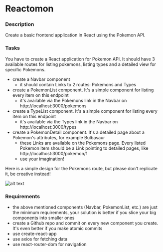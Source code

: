 # Reactomon

### Description

Create a basic frontend application in React using the Pokemon API.

### Tasks

You have to create a React application for Pokemon API. It should have 3 available routes for listing pokemons, listing types and a detailed view for specific Pokemons.

- create a Navbar component
  - it should contain Links to 2 routes: Pokemons and Types
- create a PokemonList component. It's a simple component for listing every item on this endpoint
  - it's available via the Pokemons link in the Navbar on http://localhost:3000/pokemons
- create a TypeList component. It's a simple component for listing every item on this endpoint
  - it's available via the Types link in the Navbar on http://localhost:3000/types
- create a PokemonDetail component. It's a detailed page about a Pokemon's attributes, for example Bulbasaur
  - these Links are available on the Pokemons page. Every listed Pokemon item should be a Link pointing to detailed pages, like http://localhost:3000/pokemon/1
  - use your imagination!

Here is a simple design for the Pokemons route, but please don't replicate it, be creative instead!

![alt text](https://learn.code.cool/media/react/pokedesign.png)

### Requirements

- the above mentioned components (Navbar, PokemonList, etc.) are just the minimum requirements, your solution is better if you slice your big components into smaller ones
- create a Github repo and commit on every new component you create. It's even better if you make atomic commits
- use create-react-app
- use axios for fetching data
- use react-router-dom for navigation
